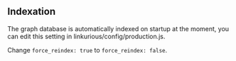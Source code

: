 ## Indexation

The graph database is automatically indexed on startup at the moment, you can edit this setting in linkurious/config/production.js.

Change ```force_reindex: true``` to ```force_reindex: false```.



